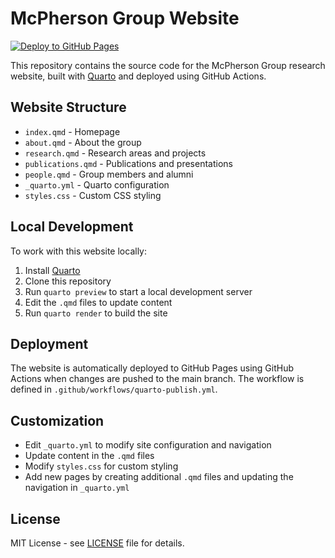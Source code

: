 # McPherson Group Website

[![Deploy to GitHub Pages](https://github.com/mcphersongroup/mcphersongroup.github.io/actions/workflows/quarto-publish.yml/badge.svg)](https://github.com/mcphersongroup/mcphersongroup.github.io/actions/workflows/quarto-publish.yml)

This repository contains the source code for the McPherson Group research website, built with [Quarto](https://quarto.org/) and deployed using GitHub Actions.

## Website Structure

- `index.qmd` - Homepage
- `about.qmd` - About the group
- `research.qmd` - Research areas and projects
- `publications.qmd` - Publications and presentations
- `people.qmd` - Group members and alumni
- `_quarto.yml` - Quarto configuration
- `styles.css` - Custom CSS styling

## Local Development

To work with this website locally:

1. Install [Quarto](https://quarto.org/docs/get-started/)
2. Clone this repository
3. Run `quarto preview` to start a local development server
4. Edit the `.qmd` files to update content
5. Run `quarto render` to build the site

## Deployment

The website is automatically deployed to GitHub Pages using GitHub Actions when changes are pushed to the main branch. The workflow is defined in `.github/workflows/quarto-publish.yml`.

## Customization

- Edit `_quarto.yml` to modify site configuration and navigation
- Update content in the `.qmd` files
- Modify `styles.css` for custom styling
- Add new pages by creating additional `.qmd` files and updating the navigation in `_quarto.yml`

## License

MIT License - see [LICENSE](LICENSE) file for details.